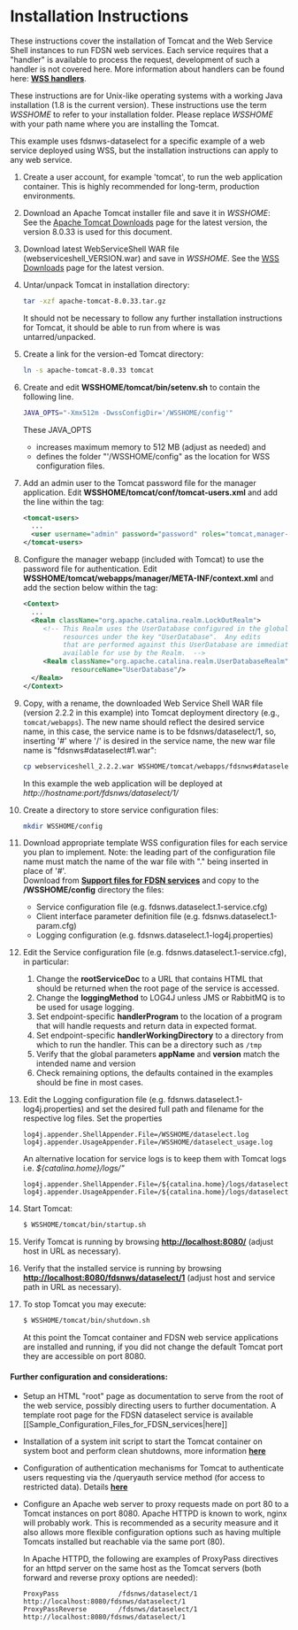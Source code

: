# Installation Instructions

These instructions cover the installation of Tomcat and the Web Service
Shell instances to run FDSN web services. Each service requires that a
"handler" is available to process the request, development of such a
handler is not covered here. More information about handlers can be
found here: [**WSS
handlers**](HandlerRequirements.md).

These instructions are for Unix-like operating systems with a working
Java installation (1.8 is the current version). These instructions use
the term *WSSHOME* to refer to your installation folder. Please replace
*WSSHOME* with your path name where you are installing the Tomcat.

This example uses fdsnws-dataselect for a specific example of a web
service deployed using WSS, but the installation instructions can apply
to any web service.

1. Create a user account, for example 'tomcat', to run the
web application container. This is highly recommended for long-term,
production environments.

2. Download an Apache Tomcat installer file and save it in *WSSHOME*:\
See the [Apache Tomcat
Downloads](http://tomcat.apache.org/download-80.cgi) page for the latest
version, the version 8.0.33 is used for this document.

3. Download latest WebServiceShell WAR file (webserviceshell_VERSION.war)
and save in *WSSHOME*. See the [WSS Downloads](/projects/webserviceshell/files)
page for the latest version.

4. Untar/unpack Tomcat in installation directory:
    ``` bash
    tar -xzf apache-tomcat-8.0.33.tar.gz
    ```
    It should not be necessary to follow any further installation
    instructions for Tomcat, it should be able to run from where is was
    untarred/unpacked.

5. Create a link for the version-ed Tomcat directory:
    ``` bash
    ln -s apache-tomcat-8.0.33 tomcat
    ```

6. Create and edit **WSSHOME/tomcat/bin/setenv.sh** to contain the
following line.
    ``` bash
    JAVA_OPTS="-Xmx512m -DwssConfigDir='/WSSHOME/config'"
    ```
    These JAVA_OPTS
      - increases maximum memory to 512 MB (adjust as needed) and
      - defines the folder "'/WSSHOME/config" as the location for WSS
      configuration files.


7. Add an admin user to the Tomcat password file for the manager
application. Edit **WSSHOME/tomcat/conf/tomcat-users.xml** and add
the <user> line within the <tomcat-users> tag:
    ``` XML
    <tomcat-users>
      ...
      <user username="admin" password="password" roles="tomcat,manager-gui"/>
    </tomcat-users>
    ```

8. Configure the manager webapp (included with Tomcat) to use the
password file for authentication. Edit
**WSSHOME/tomcat/webapps/manager/META-INF/context.xml** and add the
<Realm> section below within the <Context> tag:
    ``` XML
    <Context>
      ...
      <Realm className="org.apache.catalina.realm.LockOutRealm">
         <!-- This Realm uses the UserDatabase configured in the global JNDI
              resources under the key "UserDatabase".  Any edits
              that are performed against this UserDatabase are immediately
              available for use by the Realm.  -->
         <Realm className="org.apache.catalina.realm.UserDatabaseRealm"
                resourceName="UserDatabase"/>
      </Realm>
    </Context>
   ```

9. Copy, with a rename, the downloaded Web Service Shell WAR file
(version 2.2.2 in this example) into Tomcat deployment directory (e.g.,
`tomcat/webapps`). The new name should reflect the desired service name,
in this case, the service name is to be fdsnws/dataselect/1, so,
inserting '\#' where '/' is desired in the service name, the new war
file name is "fdsnws\#dataselect\#1.war":
    ``` bash
    cp webserviceshell_2.2.2.war WSSHOME/tomcat/webapps/fdsnws#dataselect#1.war
    ```
    In this example the web application will be deployed at *http://hostname:port/fdsnws/dataselect/1/*

10. Create a directory to store service configuration files:
    ``` bash
    mkdir WSSHOME/config
    ```

11. Download appropriate template WSS configuration files for each
service you plan to implement. Note: the leading part of the
configuration file name must match the name of the war file with "."
being inserted in place of '\#'.\
Download from [**Support files for FDSN
services**](WebServiceShell-2.4.x.md#servicecfg)
and copy to the **/WSSHOME/config** directory the files:
    - Service configuration file (e.g. fdsnws.dataselect.1-service.cfg)
    - Client interface parameter definition file (e.g.
fdsnws.dataselect.1-param.cfg)
    - Logging configuration (e.g. fdsnws.dataselect.1-log4j.properties)


12. Edit the Service configuration file (e.g.
fdsnws.dataselect.1-service.cfg), in particular:
    1. Change the **rootServiceDoc** to a URL that contains HTML that
should be returned when the root page of the service is accessed.
    2. Change the **loggingMethod** to LOG4J unless JMS or RabbitMQ is to
be used for usage logging.
    3. Set endpoint-specific **handlerProgram** to the location of a
program that will handle requests and return data in expected format.
    4. Set endpoint-specific **handlerWorkingDirectory** to a directory
from which to run the handler. This can be a directory such as `/tmp`
    5. Verify that the global parameters **appName** and **version** match
the intended name and version
    6. Check remaining options, the defaults contained in the examples
should be fine in most cases.


13. Edit the Logging configuration file (e.g.
fdsnws.dataselect.1-log4j.properties) and set the desired full path and
filename for the respective log files. Set the properties
    ```
    log4j.appender.ShellAppender.File=/WSSHOME/dataselect.log
    log4j.appender.UsageAppender.File=/WSSHOME/dataselect_usage.log
    ```
    An alternative location for service logs is to keep them with Tomcat
logs i.e. *${catalina.home}/logs/"*
    ```
    log4j.appender.ShellAppender.File=/${catalina.home}/logs/dataselect.log
    log4j.appender.UsageAppender.File=/${catalina.home}/logs/dataselect_usage.log
    ```

14. Start Tomcat:
    ``` bash
    $ WSSHOME/tomcat/bin/startup.sh
    ```

15. Verify Tomcat is running by browsing
[**http://localhost:8080/**](http://localhost:8080/) (adjust host in URL
as necessary).

16. Verify that the installed service is running by browsing
[**http://localhost:8080/fdsnws/dataselect/1**](http://localhost:8080/fdsnws/dataselect/1)
(adjust host and service path in URL as necessary).

17. To stop Tomcat you may execute:
    ``` bash
    $ WSSHOME/tomcat/bin/shutdown.sh
    ```
    At this point the Tomcat container and FDSN web service applications are
    installed and running, if you did not change the default Tomcat port
    they are accessible on port 8080.

#### Further configuration and considerations:
- Setup an HTML "root" page as documentation to serve from the root of the web
 service, possibly directing users to further documentation. A template root page
 for the FDSN dataselect service is available
 \[\[Sample\_Configuration\_Files\_for\_FDSN\_services|here\]\]

- Installation of a system init script to start the Tomcat container on system
 boot and perform clean shutdowns, more information [**here**](/projects/webserviceshell/wiki/Tomcat_setup#Step-6-Create-startup-script)
- Configuration of authentication mechanisms for Tomcat to authenticate users
 requesting via the /queryauth service method (for access to restricted data).
 Details [**here**](/projects/webserviceshell/wiki/Authentication)

- Configure an Apache web server to proxy requests made on port 80 to
 a Tomcat instances on port 8080. Apache HTTPD is known to work,
 nginx will probably work. This is recommended as a security measure and it
 also allows more flexible configuration options such as having multiple Tomcats
 installed but reachable via the same port (80).

    In Apache HTTPD, the following are examples of ProxyPass directives for an
    httpd server on the same host as the Tomcat servers (both forward and reverse
    proxy options are needed):
    ```
    ProxyPass               /fdsnws/dataselect/1 http://localhost:8080/fdsnws/dataselect/1
    ProxyPassReverse        /fdsnws/dataselect/1 http://localhost:8080/fdsnws/dataselect/1
    ```
